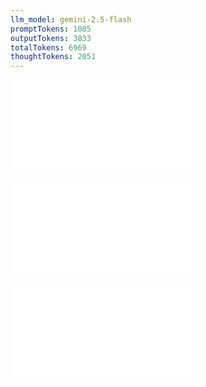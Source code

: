 ```yaml
---
llm_model: gemini-2.5-flash
promptTokens: 1085
outputTokens: 3833
totalTokens: 6969
thoughtTokens: 2051
---
```


![@](steps/API%20Specification.f578792b.md)

![@](steps/_.aa6c7344.md)

![@](steps/response.9d49137d.md)